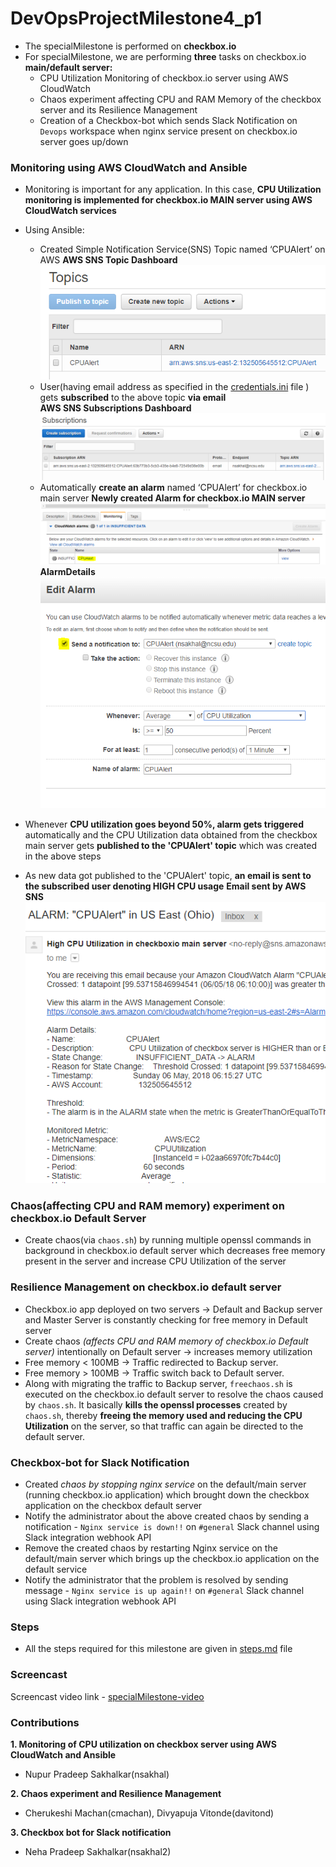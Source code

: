 # DevOpsProjectMilestone4_p1
- The specialMilestone is performed on **checkbox.io**  
- For specialMilestone, we are performing **three** tasks on checkbox.io **main/default server:**
  - CPU Utilization Monitoring of checkbox.io server using AWS CloudWatch
  - Chaos experiment affecting CPU and RAM Memory of the checkbox server and its Resilience Management
  -  Creation of a Checkbox-bot which sends Slack Notification on `Devops` workspace when nginx service present on checkbox.io server goes up/down

### Monitoring using AWS CloudWatch and Ansible
- Monitoring is important for any application. In this case, **CPU Utilization monitoring is implemented for checkbox.io MAIN server using AWS CloudWatch services**
- Using Ansible:
  - Created Simple Notification Service(SNS) Topic named ‘CPUAlert’ on AWS
  **AWS SNS Topic Dashboard**
  ![topic](topic.PNG)
  - User(having email address as specified in the [credentials.ini](credentials.ini) file ) gets **subscribed** to the above topic **via email**  
  **AWS SNS Subscriptions Dashboard**
  ![subscriptions](subscriptions.PNG)
  - Automatically **create an alarm** named ‘CPUAlert’ for checkbox.io main server
  **Newly created Alarm for checkbox.io MAIN server**
  ![alarmcreated](alarmcreated.PNG)
  **AlarmDetails**
  ![alarmdetails](alarmdetails.PNG)

- Whenever **CPU utilization goes beyond 50%, alarm gets triggered** automatically and the CPU Utilization data obtained from the checkbox main server gets **published to the 'CPUAlert' topic** which was created in the above steps
- As new data got published to the 'CPUAlert' topic, **an email is sent to the subscribed user denoting HIGH CPU usage**
**Email sent by AWS SNS**
![emailnotify](emailnotify.PNG)

### Chaos(affecting CPU and RAM memory) experiment on checkbox.io Default Server
- Create chaos(via `chaos.sh`) by running multiple openssl commands in background in checkbox.io default server which decreases free memory present in the server and increase CPU Utilization of the server

### Resilience Management on checkbox.io default server
- Checkbox.io app deployed on two servers → Default and Backup server and Master Server is constantly checking for free memory in Default server
- Create chaos *(affects CPU and RAM memory of checkbox.io Default server)* intentionally on Default server → increases memory utilization
- Free memory < 100MB → Traffic redirected to Backup server.
- Free memory > 100MB → Traffic switch back to Default server.
- Along with migrating the traffic to Backup server, `freechaos.sh` is executed on the checkbox.io default server to resolve the chaos caused by `chaos.sh`. It basically **kills the openssl processes** created by `chaos.sh`, thereby **freeing the memory used and reducing the CPU Utilization** on the server, so that traffic can again be directed to the default server.

### Checkbox-bot for Slack Notification
+ Created *chaos by stopping nginx service* on the default/main server (running checkbox.io application) which brought down the checkbox application on the checkbox default server
+ Notify the administrator about the above created chaos by sending a notification - `Nginx service is down!!` on `#general` Slack channel using Slack integration webhook API
+ Remove the created chaos by restarting Nginx service on the default/main server which brings up the checkbox.io application on the default service
+ Notify the administrator that the problem is resolved by sending message - `Nginx service is up again!!` on `#general` Slack channel using Slack integration webhook API

### Steps
- All the steps required for this milestone are given in [steps.md](steps.md) file

### Screencast
Screencast video link - [specialMilestone-video](https://youtu.be/1CWLzDiHbNI)


### Contributions
**1. Monitoring of CPU utilization on checkbox server using AWS CloudWatch and Ansible**
- Nupur Pradeep Sakhalkar(nsakhal)

**2. Chaos experiment and Resilience Management**
+ Cherukeshi Machan(cmachan), Divyapuja Vitonde(davitond)

**3. Checkbox bot for Slack notification**  
- Neha Pradeep Sakhalkar(nsakhal2)
